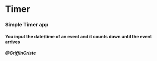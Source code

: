# Timer

### Simple Timer app

#### You input the date/time of an event and it counts down until the event arrives

##### @GriffinCriste
